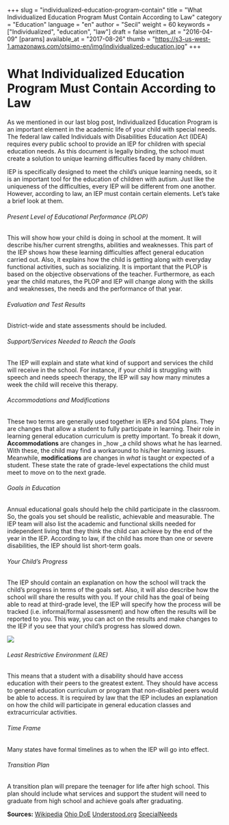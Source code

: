 +++
slug = "individualized-education-program-contain"
title = "What Individualized Education Program Must Contain According to Law"
category = "Education"
language = "en"
author = "Secil"
weight = 60
keywords = ["Individualized", "education", "law"]
draft = false
written_at = "2016-04-09"
[params]
available_at = "2017-08-26"
thumb = "https://s3-us-west-1.amazonaws.com/otsimo-en/img/individualized-education.jpg"
+++


# What Individualized Education Program Must Contain According to Law

As we mentioned in our last blog post, Individualized Education Program is an important element in the academic life of your child with special needs. The federal law called Individuals with Disabilities Education Act (IDEA) requires every public school to provide an IEP for children with special education needs. As this document is legally binding, the school must create a solution to unique learning difficulties faced by many children.


IEP is specifically designed to meet the child’s unique learning needs, so it is an important tool for the education of children with autism. Just like the uniqueness of the difficulties, every IEP will be different from one another. However, according to law, an IEP must contain certain elements. Let’s take a brief look at them.

###### Present Level of Educational Performance (PLOP)

This will show how your child is doing in school at the moment. It will describe his/her current strengths, abilities and weaknesses. This part of the IEP shows how these learning difficulties affect general education carried out. Also, it explains how the child is getting along with everyday functional activities, such as socializing. It is important that the PLOP is based on the objective observations of the teacher. Furthermore, as each year the child matures, the PLOP and IEP will change along with the skills and weaknesses, the needs and the performance of that year.

###### Evaluation and Test Results

District-wide and state assessments should be included.

###### Support/Services Needed to Reach the Goals

The IEP will explain and state what kind of support and services the child will receive in the school. For instance, if your child is struggling with speech and needs speech therapy, the IEP will say how many minutes a week the child will receive this therapy.

###### Accommodations and Modifications

These two terms are generally used together in IEPs and 504 plans. They are changes that allow a student to fully participate in learning. Their role in learning general education curriculum is pretty important. To break it down, **Accommodations** are changes in _how _a child shows what he has learned. With these, the child may find a workaround to his/her learning issues. Meanwhile, **modifications** are changes in _what_ is taught or expected of a student. These state the rate of grade-level expectations the child must meet to move on to the next grade.

###### Goals in Education

Annual educational goals should help the child participate in the classroom. So, the goals you set should be realistic, achievable and measurable. The IEP team will also list the academic and functional skills needed for independent living that they think the child can achieve by the end of the year in the IEP. According to law, if the child has more than one or severe disabilities, the IEP should list short-term goals.

###### Your Child’s Progress

The IEP should contain an explanation on how the school will track the child’s progress in terms of the goals set. Also, it will also describe how the school will share the results with you. If your child has the goal of being able to read at third-grade level, the IEP will specify how the process will be tracked (i.e. informal/formal assessment) and how often the results will be reported to you. This way, you can act on the results and make changes to the IEP if you see that your child’s progress has slowed down.

![](https://s3-us-west-1.amazonaws.com/otsimo-en/img/blog_ici/board.jpg)

###### Least Restrictive Environment (LRE)

This means that a student with a disability should have access education with their peers to the greatest extent. They should have access to general education curriculum or program that non-disabled peers would be able to access. It is required by law that the IEP includes an explanation on how the child will participate in general education classes and extracurricular activities.

###### Time Frame

Many states have formal timelines as to when the IEP will go into effect.

###### Transition Plan

A transition plan will prepare the teenager for life after high school. This plan should include what services and support the student will need to graduate from high school and achieve goals after graduating.

**Sources:** [Wikipedia](https://en.wikipedia.org/wiki/Least_restrictive_environment) [Ohio DoE](https://www.youtube.com/watch?v=UYlktSTIlQY) [Understood.org](https://www.understood.org/en/school-learning/special-services/ieps/understanding-individualized-education-programs#item1) [SpecialNeeds](http://www.specialneeds.com/legal-and-trustees/autism/iep-goals-children-autism)
